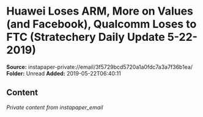 # Huawei Loses ARM, More on Values (and Facebook), Qualcomm Loses to FTC (Stratechery Daily Update 5-22-2019)

**Source:** instapaper-private://email/3f5729bcd5720a1a0fdc7a3a7f36b1ea/
**Folder:** Unread
**Added:** 2019-05-22T06:40:11




## Content
*Private content from instapaper_email*
